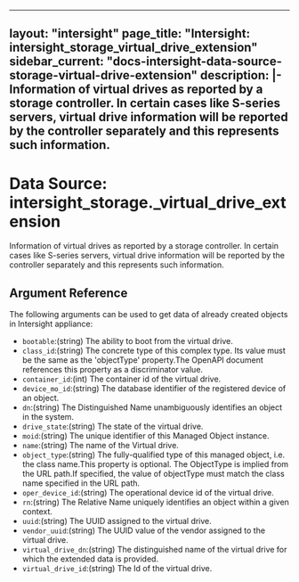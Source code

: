 
---
layout: "intersight"
page_title: "Intersight: intersight_storage_virtual_drive_extension"
sidebar_current: "docs-intersight-data-source-storage-virtual-drive-extension"
description: |-
Information of virtual drives as reported by a storage controller. In certain cases like S-series servers, virtual drive information will be reported by the controller separately and this represents such information.
---

# Data Source: intersight_storage._virtual_drive_extension
Information of virtual drives as reported by a storage controller. In certain cases like S-series servers, virtual drive information will be reported by the controller separately and this represents such information.
## Argument Reference
The following arguments can be used to get data of already created objects in Intersight appliance:
* `bootable`:(string) The ability to boot from the virtual drive. 
* `class_id`:(string) The concrete type of this complex type. Its value must be the same as the 'objectType' property.The OpenAPI document references this property as a discriminator value. 
* `container_id`:(int) The container id of the virtual drive. 
* `device_mo_id`:(string) The database identifier of the registered device of an object. 
* `dn`:(string) The Distinguished Name unambiguously identifies an object in the system. 
* `drive_state`:(string) The state of the virtual drive. 
* `moid`:(string) The unique identifier of this Managed Object instance. 
* `name`:(string) The name of the Virtual drive. 
* `object_type`:(string) The fully-qualified type of this managed object, i.e. the class name.This property is optional. The ObjectType is implied from the URL path.If specified, the value of objectType must match the class name specified in the URL path. 
* `oper_device_id`:(string) The operational device id of the virtual drive. 
* `rn`:(string) The Relative Name uniquely identifies an object within a given context. 
* `uuid`:(string) The UUID assigned to the virtual drive. 
* `vendor_uuid`:(string) The UUID value of the vendor assigned to the virtual drive. 
* `virtual_drive_dn`:(string) The distinguished name of the virtual drive for which the extended data is provided. 
* `virtual_drive_id`:(string) The Id of the virtual drive. 
